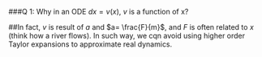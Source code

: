###Q 1: Why in an ODE $dx = v(x)$, $v$ is a function of x? 

##In fact, $v$ is result of $a$ and $a= \frac{F}{m}$, and $F$ is often related to $x$ (think how a river flows). In such way, we cqn avoid using higher order Taylor expansions to approximate real dynamics.  

